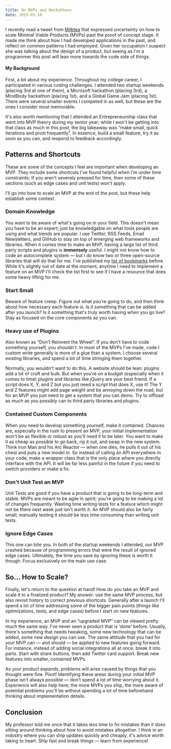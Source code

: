 ```yaml
---
title: On MVPs and Hackathons
date: 2015-01-18
---
```


I recently read a tweet from [Milktea](https://twitter.com/_lilchen/status/565594310461382659) that expressed uncertainty on how to scale Minimal Viable Products (MVPs) past the proof of concept stage. It made me think about how I had developed applications in the past, and reflect on common patterns I had employed. Given her occupation I suspect she was talking about the design of a product, but seeing as I'm a programmer this post will lean more towards the code side of things.

#### My Background

First, a bit about my experience. Throughout my college career, I participated in various coding challenges. I attended two startup weekends (placing 3rd at one of them), a Microsoft hackathon (placing 3rd), a MindBody hackathon (placing 1st), and a Global Game Jam (placing 1st). There were several smaller events I competed in as well, but these are the ones I consider most memorable.

It's also worth mentioning that I attended an Entrepreneurship class that went into MVP theory during my senior year; while I won't be getting into that class as much in this post, the big takeaway was “make small, quick iterations and pivot frequently”. In essence, build a small feature, try it as soon as you can, and respond to feedback accordingly.

## Patterns and Shortcuts

These are some of the concepts I feel are important when developing an MVP. They include some shortcuts I've found helpful when I'm under time constraints; If you aren't severely pressed for time, then some of these sections (such as edge cases and unit tests) won't apply.

I'll go into how to scale an MVP at the end of the post, but these help establish some context.

### Domain Knowledge

You want to be aware of what's going on in your field. This doesn't mean you have to be an expert; just be knowledgable on what tools people are using and what trends are popular. I use Twitter, RSS Feeds, Email Newsletters, and GitHub to stay on top of emerging web frameworks and libraries. When it comes time to make an MVP, having a large list of third party scripts and plugins is **immensely** useful. I might not know how to code an autocomplete system — but I do know two or three open-source libraries that will do that for me. I've published my [list of bookmarks](/bookmarks) before. While it's slightly out of date at the moment, anytime I need to implement a feature on an MVP I'll check the list first to see if I have a resource that does some heavy lifting for me.

### Start Small

Beware of feature creep. Figure out what you're going to do, and then think about how necessary each feature is. Is it something that can be added after you launch? Is it something that's truly worth having when you go live? Stay as focused on the core components as you can.

### Heavy use of Plugins

Also known as “Don't Reinvent the Wheel”. If you don't have to code something yourself, you shouldn't. In most of the MVPs I've made, code I custom write generally is more of a glue than a system. I choose several existing libraries, and spend a bit of time stringing them together.

Normally, you wouldn't want to do this. A website should be lean: plugins add a lot of cruft and bulk. But when you're on a budget (especially when it comes to time) plugins and libraries like jQuery are your best friend. If a script does X, Y, and Z but you just need a script that does X, use it! The Y and Z features might add page weight and be annoying down the road, but for an MVP you just need to get a system that you can demo. Try to offload as much as you possibly can to third party libraries and plugins.

### Contained Custom Components

When you need to develop something yourself, make it contained. Chances are, especially in the rush to present an MVP, your initial implementation won't be as flexible or robust as you'll need it to be later. You want to make it as cheap as possible to go back, rip it out, and swap in the new system. Think Iron Man and his Arc Reactor — when one dies, he pulls it out of his chest and puts a new model in. So instead of calling an API everywhere in your code, make a wrapper class that is the only place where you directly interface with the API. It will be far less painful in the future if you need to switch providers or make a fix.

### Don't Unit Test an MVP

Unit Tests are good if you have a product that is going to be long-term and stable. MVPs are meant to be agile in spirit; you're going to be making a lot of changes frequently. Wasting time writing tests for a feature which might not be there next week just isn't worth it. An MVP should also be fairly small; manually testing it should be less time consuming than writing unit tests.

### Ignore Edge Cases

This one can bite you. In both of the startup weekends I attended, our MVP crashed because of programming errors that were the result of ignored edge cases. Ultimately, the time you save by ignoring these is worth it though. Focus exclusively on the main use case.

## So… How to Scale?

Finally, let's return to the question at hand! How do you take an MVP and scale it to a finalized product? My answer: use the same MVP process, but also revisit history to correct previous shortcuts. Generally after a launch I'll spend a lot of time addressing some of the bigger pain points (things like optimizations, tests, and edge cases) before I start on new features.

In my experience, an MVP and an “upgraded MVP” can be viewed pretty much the same way. I've never seen a product that is 'done' before. Usually, there's something that needs tweaking, some new technology that can be added, some new design you can use. The same attitude that you had for your MVP can — and should — be applied to new features going forward. For instance, instead of adding social integrations all at once, break it into parts. Start with share buttons, then add Twitter card support. Break new features into smaller, contained MVPs.

As your product expands, problems will arise caused by things that you thought were fine. Pivot! Identifying these areas during your initial MVP phase isn't always possible — don't spend a lot of time worrying about it. Experience will also help here; the more MVPs you ship, the more aware of potential problems you'll be without spending a lot of time beforehand thinking about implementation details.

## Conclusion

My professor told me once that it takes less time to fix mistakes than it does sitting around thinking about how to avoid mistakes altogether. I think in an industry where you can ship updates quickly and cheaply, it's advice worth taking to heart. Ship fast and break things — learn from experience!
